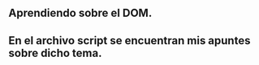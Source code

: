 **Aprendiendo sobre el DOM.**
---
En el archivo script se encuentran mis apuntes sobre dicho tema.
---